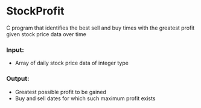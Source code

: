 # StockProfit
C program that identifies the best sell and buy times with the greatest profit given stock price data over time

### Input:
- Array of daily stock price data of integer type

### Output:
- Greatest possible profit to be gained
- Buy and sell dates for which such maximum profit exists
